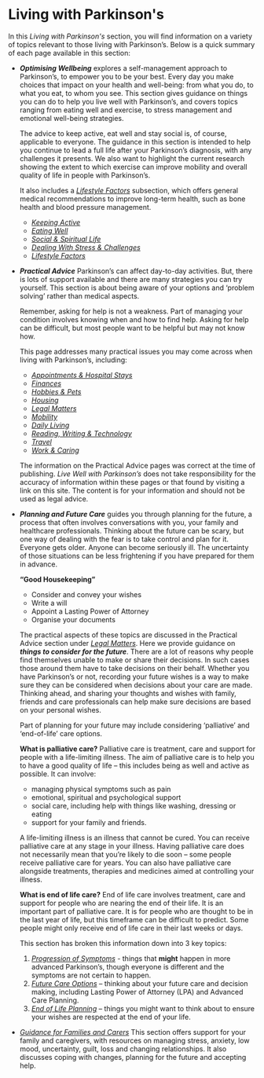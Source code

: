 # Living with Parkinson's

In this _Living with Parkinson's_ section, you will find information on a variety of topics relevant to those living with Parkinson’s. Below is a quick summary of each page available in this section:

- _**Optimising Wellbeing**_ explores a self-management approach to Parkinson’s, to empower you to be your best. Every day you make choices that impact on your health and well-being: from what you do, to what you eat, to whom you see. This section gives guidance on things you can do to help you live well with Parkinson’s, and covers topics ranging from eating well and exercise, to stress management and emotional well-being strategies.

  The advice to keep active, eat well and stay social is, of course, applicable to everyone. The guidance in this section is intended to help you continue to lead a full life after your Parkinson’s diagnosis, with any challenges it presents. We also want to highlight the current research showing the extent to which exercise can improve mobility and overall quality of life in people with Parkinson’s.

  It also includes a <a href="/learn/living-with-parkinsons/optimising-wellbeing/lifestyle-factors" class="internal-link">_Lifestyle Factors_</a> subsection, which offers general medical recommendations to improve long-term health, such as bone health and blood pressure management.

  - <a href="/learn/living-with-parkinsons/optimising-wellbeing/keeping-active" class="internal-link">_Keeping Active_</a>
  - <a href="/learn/living-with-parkinsons/optimising-wellbeing/eating-well" class="internal-link">_Eating Well_</a>
  - <a href="/learn/living-with-parkinsons/optimising-wellbeing/social-and-spiritual-life" class="internal-link">_Social & Spiritual Life_</a>
  - <a href="/learn/living-with-parkinsons/optimising-wellbeing/dealing-with-stress-and-challenges" class="internal-link">_Dealing With Stress & Challenges_</a>
  - <a href="/learn/living-with-parkinsons/optimising-wellbeing/lifestyle-factors" class="internal-link">_Lifestyle Factors_</a>

- _**Practical Advice**_ Parkinson’s can affect day-to-day activities. But, there is lots of support available and there are many strategies you can try yourself. This section is about being aware of your options and ‘problem solving’ rather than medical aspects.

  Remember, asking for help is not a weakness. Part of managing your condition involves knowing when and how to find help. Asking for help can be difficult, but most people want to be helpful but may not know how.

  This page addresses many practical issues you may come across when living with Parkinson’s, including:

  - <a href="/learn/living-with-parkinsons/practical-advice/appointments-and-hospital-stays" class="internal-link">_Appointments & Hospital Stays_</a>
  - <a href="/learn/living-with-parkinsons/practical-advice/appointments-and-hospital-stays" class="internal-link">_Finances_</a>
  - <a href="/learn/living-with-parkinsons/practical-advice/hobbiess-and-pets" class="internal-link">_Hobbies & Pets_</a>
  - <a href="/learn/living-with-parkinsons/practical-advice/housing" class="internal-link">_Housing_</a>
  - <a href="/learn/living-with-parkinsons/practical-advice/legal-matters" class="internal-link">_Legal Matters_</a>
  - <a href="/learn/living-with-parkinsons/practical-advice/mobility" class="internal-link">_Mobility_</a>
  - <a href="/learn/living-with-parkinsons/practical-advice/daily-living" class="internal-link">_Daily Living_</a>
  - <a href="/learn/living-with-parkinsons/practical-advice/reading-writing-and-technology" class="internal-link">_Reading, Writing & Technology_</a>
  - <a href="/learn/living-with-parkinsons/practical-advice/travel" class="internal-link">_Travel_</a>
  - <a href="/learn/living-with-parkinsons/practical-advice/work-and-caring" class="internal-link">_Work & Caring_</a>

  The information on the Practical Advice pages was correct at the time of publishing. _Live Well with Parkinson’s_ does not take responsibility for the accuracy of information within these pages or that found by visiting a link on this site. The content is for your information and should not be used as legal advice.

- _**Planning and Future Care**_ guides you through planning for the future, a process that often involves conversations with you, your family and healthcare professionals. Thinking about the future can be scary, but one way of dealing with the fear is to take control and plan for it. Everyone gets older. Anyone can become seriously ill. The uncertainty of those situations can be less frightening if you have prepared for them in advance.

  **“Good Housekeeping”**
  - Consider and convey your wishes
  - Write a will
  - Appoint a Lasting Power of Attorney
  - Organise your documents 
 
  The practical aspects of these topics are discussed in the Practical Advice section under <a href="/learn/living-with-parkinsons/practical-advice/legal-matters" class="internal-link">_Legal Matters_</a>. Here we provide guidance on _**things to consider for the future**_. There are a lot of reasons why people find themselves unable to make or share their decisions. In such cases those around them have to take decisions on their behalf. Whether you have Parkinson’s or not, recording your future wishes is a way to make sure they can be considered when decisions about your care are made. Thinking ahead, and sharing your thoughts and wishes with family, friends and care professionals can help make sure decisions are based on your personal wishes. 
 
  Part of planning for your future may include considering ‘palliative’ and ‘end-of-life’ care options. 
 
  **What is palliative care?**
  Palliative care is treatment, care and support for people with a life-limiting illness. The aim of palliative care is to help you to have a good quality of life – this includes being as well and active as possible. It can involve:
  - managing physical symptoms such as pain
  - emotional, spiritual and psychological support
  - social care, including help with things like washing, dressing or eating
  - support for your family and friends. 
 
  A life-limiting illness is an illness that cannot be cured. You can receive palliative care at any stage in your illness. Having palliative care does not necessarily mean that you’re likely to die soon – some people receive palliative care for years. You can also have palliative care alongside treatments, therapies and medicines aimed at controlling your illness. 
 
  **What is end of life care?**
  End of life care involves treatment, care and support for people who are nearing the end of their life. It is an important part of palliative care. It is for people who are thought to be in the last year of life, but this timeframe can be difficult to predict. Some people might only receive end of life care in their last weeks or days. 

  This section has broken this information down into 3 key topics:
  1. <a href="/learn/living-with-parkinsons/planning-and-future-care/progression-of-symptoms" class="internal-link">_Progression of Symptoms_</a> - things that **might** happen in more advanced Parkinson’s, though everyone is different and the symptoms are not certain to happen.
  2. <a href="/learn/living-with-parkinsons/planning-and-future-care/future-care-options" class="internal-link">_Future Care Options_</a> – thinking about your future care and decision making, including Lasting Power of Attorney (LPA) and Advanced Care Planning.
  3. <a href="/learn/living-with-parkinsons/planning-and-future-care/end-of-life" class="internal-link">_End of Life Planning_</a> – things you might want to think about to ensure your wishes are respected at the end of your life.
    
- <a href="/learn/living-with-parkinsons/for-family-and-carers" class="internal-link">_Guidance for Families and Carers_</a> This section offers support for your family and caregivers, with resources on managing stress, anxiety, low mood, uncertainty, guilt, loss and changing relationships. It also discusses coping with changes, planning for the future and accepting help.

